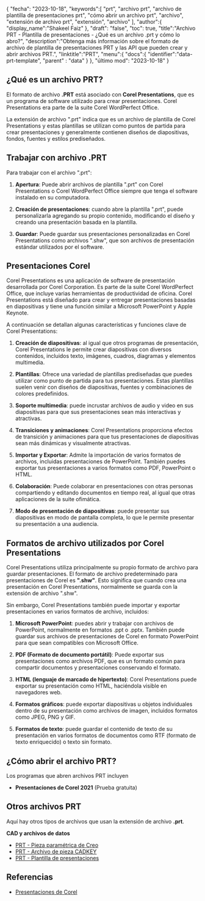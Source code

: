 {
"fecha": "2023-10-18",
   "keywords":[
"prt",
"archivo prt",
"archivo de plantilla de presentaciones prt",
"cómo abrir un archivo prt",
"archivo",
"extensión de archivo prt",
"extensión",
"archivo"
],
   "author":{
"display_name":"Shakeel Faiz"
},
"draft": "false",
"toc": true,
"title":"Archivo PRT - Plantilla de presentaciones - ¿Qué es un archivo .prt y cómo lo abro?",
   "description":"Obtenga más información sobre el formato de archivo de plantilla de presentaciones PRT y las API que pueden crear y abrir archivos PRT.",
"linktitle":"PRT",
   "menu":{
      "docs":{
         "identifier":"data-prt-template",
"parent" : "data"
}
},
"último mod": "2023-10-18"
}

## ¿Qué es un archivo PRT?

El formato de archivo **.PRT** está asociado con **Corel Presentations**, que es un programa de software utilizado para crear presentaciones. Corel Presentations era parte de la suite Corel WordPerfect Office.

La extensión de archivo ".prt" indica que es un archivo de plantilla de Corel Presentations y estas plantillas se utilizan como puntos de partida para crear presentaciones y generalmente contienen diseños de diapositivas, fondos, fuentes y estilos prediseñados.

## Trabajar con archivo .PRT

Para trabajar con el archivo ".prt":

1. **Apertura**: Puede abrir archivos de plantilla ".prt" con Corel Presentations o Corel WordPerfect Office siempre que tenga el software instalado en su computadora.
    












2. **Creación de presentaciones**: cuando abre la plantilla ".prt", puede personalizarla agregando su propio contenido, modificando el diseño y creando una presentación basada en la plantilla.
    












3. **Guardar**: Puede guardar sus presentaciones personalizadas en Corel Presentations como archivos ".shw", que son archivos de presentación estándar utilizados por el software.

## Presentaciones Corel

Corel Presentations es una aplicación de software de presentación desarrollada por Corel Corporation. Es parte de la suite Corel WordPerfect Office, que incluye varias herramientas de productividad de oficina. Corel Presentations está diseñado para crear y entregar presentaciones basadas en diapositivas y tiene una función similar a Microsoft PowerPoint y Apple Keynote.

A continuación se detallan algunas características y funciones clave de Corel Presentations:

1. **Creación de diapositivas**: al igual que otros programas de presentación, Corel Presentations le permite crear diapositivas con diversos contenidos, incluidos texto, imágenes, cuadros, diagramas y elementos multimedia.
    












2. **Plantillas**: Ofrece una variedad de plantillas prediseñadas que puedes utilizar como punto de partida para tus presentaciones. Estas plantillas suelen venir con diseños de diapositivas, fuentes y combinaciones de colores predefinidos.
    












3. **Soporte multimedia**: puede incrustar archivos de audio y video en sus diapositivas para que sus presentaciones sean más interactivas y atractivas.
    












4. **Transiciones y animaciones**: Corel Presentations proporciona efectos de transición y animaciones para que tus presentaciones de diapositivas sean más dinámicas y visualmente atractivas.
    












5. **Importar y Exportar**: Admite la importación de varios formatos de archivos, incluidas presentaciones de PowerPoint. También puedes exportar tus presentaciones a varios formatos como PDF, PowerPoint o HTML.
    












6. **Colaboración**: Puede colaborar en presentaciones con otras personas compartiendo y editando documentos en tiempo real, al igual que otras aplicaciones de la suite ofimática.
    












7. **Modo de presentación de diapositivas**: puede presentar sus diapositivas en modo de pantalla completa, lo que le permite presentar su presentación a una audiencia.

## Formatos de archivo utilizados por Corel Presentations

Corel Presentations utiliza principalmente su propio formato de archivo para guardar presentaciones. El formato de archivo predeterminado para presentaciones de Corel es **".shw"**. Esto significa que cuando crea una presentación en Corel Presentations, normalmente se guarda con la extensión de archivo ".shw".

Sin embargo, Corel Presentations también puede importar y exportar presentaciones en varios formatos de archivo, incluidos:

1. **Microsoft PowerPoint**: puedes abrir y trabajar con archivos de PowerPoint, normalmente en formatos .ppt o .pptx. También puede guardar sus archivos de presentaciones de Corel en formato PowerPoint para que sean compatibles con Microsoft Office.
    












2. **PDF (Formato de documento portátil)**: Puede exportar sus presentaciones como archivos PDF, que es un formato común para compartir documentos y presentaciones conservando el formato.
    












3. **HTML (lenguaje de marcado de hipertexto)**: Corel Presentations puede exportar su presentación como HTML, haciéndola visible en navegadores web.
    












4. **Formatos gráficos**: puede exportar diapositivas u objetos individuales dentro de su presentación como archivos de imagen, incluidos formatos como JPEG, PNG y GIF.
    












5. **Formatos de texto**: puede guardar el contenido de texto de su presentación en varios formatos de documentos como RTF (formato de texto enriquecido) o texto sin formato.

## ¿Cómo abrir el archivo PRT?

Los programas que abren archivos PRT incluyen

- **Presentaciones de Corel 2021** (Prueba gratuita)

## Otros archivos PRT

Aquí hay otros tipos de archivos que usan la extensión de archivo **.prt**.

**CAD y archivos de datos**
- [PRT - Pieza paramétrica de Creo](/es/cad/prt-creo/)
- [PRT - Archivo de pieza CADKEY](/es/cad/prt-cadkey/)
- [PRT - Plantilla de presentaciones](/es/data/prt-template/)

## Referencias
* [Presentaciones de Corel](https://en.wikipedia.org/wiki/Corel_Presentations)

